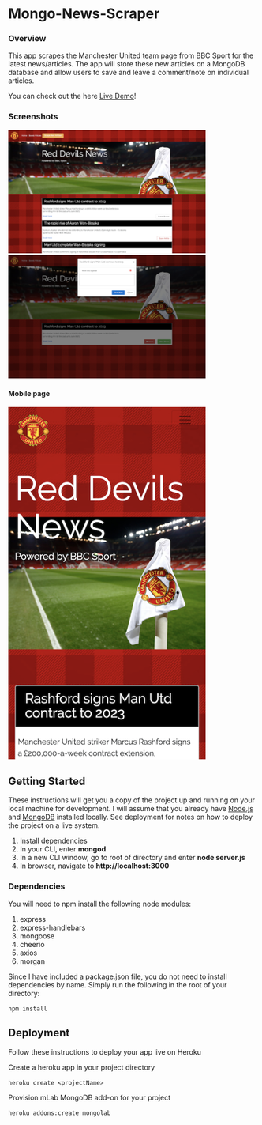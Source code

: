 # Mongo-News-Scraper


### Overview
This app scrapes the Manchester United team page from BBC Sport for the latest news/articles. The app will store these new articles on a MongoDB database and allow users to save and leave a comment/note on individual articles.

You can check out the here
[Live Demo](https://reddevils-news-scraper.herokuapp.com/articles)!

### Screenshots
<img src="https://github.com/kdublam/Mongo-News-Scraper/blob/master/public/assets/img/home.png" width="400"/><img src="https://github.com/kdublam/Mongo-News-Scraper/blob/master/public/assets/img/saved.png" width="400"/>

#### Mobile page
<img src="https://github.com/kdublam/Mongo-News-Scraper/blob/master/public/assets/img/mobile.png" width="400"/>


## Getting Started

These instructions will get you a copy of the project up and running on your local machine for development. I will assume that you already have [Node.js](https://nodejs.org/en/) and [MongoDB](https://www.mongodb.com/) installed locally. See deployment for notes on how to deploy the project on a live system.

1. Install dependencies
2. In your CLI, enter **mongod**
3. In a new CLI window, go to root of directory and enter **node server.js**
4. In browser, navigate to **http://localhost:3000**

### Dependencies

You will need to npm install the following node modules:

1. express
2. express-handlebars
3. mongoose
4. cheerio
5. axios
6. morgan 

Since I have included a package.json file, you do not need to install dependencies by name. Simply run the following in the root of your directory:

```
npm install
```

## Deployment

Follow these instructions to deploy your app live on Heroku

Create a heroku app in your project directory
```
heroku create <projectName>
```

Provision mLab MongoDB add-on for your project
```
heroku addons:create mongolab
```

